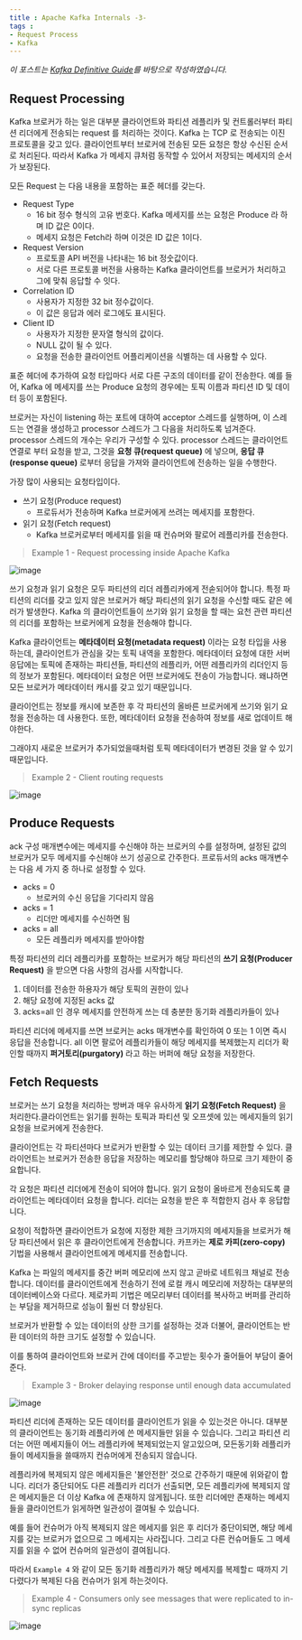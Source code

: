 ```yaml
---
title : Apache Kafka Internals -3-
tags :
- Request Process
- Kafka
---
```


*이 포스트는 [Kafka Definitive Guide](https://github.com/Avkash/mldl/blob/master/pages/docs/books/confluent-kafka-definitive-guide-complete.pdf)를 바탕으로 작성하였습니다.*

## Request Processing

Kafka 브로커가 하는 일은 대부분 클라이언트와 파티션 레플리카 및 컨트롤러부터 파티션 리더에게 전송되는 request 를 처리하는 것이다. Kafka 는 TCP 로 전송되는 이진 프로토콜을 갖고 있다. 클라이언트부터 브로커에 전송된 모든 요청은 항상 수신된 순서로 처리된다. 따라서 Kafka 가 메세지 큐처럼 동작할 수 있어서 저장되는 메세지의 순서가 보장된다.

모든 Request 는 다음 내용을 포함하는 표준 헤더를 갖는다.

* Request Type
  * 16 bit 정수 형식의 고유 번호다. Kafka 메세지를 쓰는 요청은 Produce 라 하며 ID 값은 0이다.
  * 메세지 요청은 Fetch라 하며 이것은 ID 값은 1이다.
* Request Version
  * 프로토콜 API 버전을 나타내는 16 bit 정숫값이다.
  * 서로 다른 프로토콜 버전을 사용하는 Kafka 클라이언트를 브로커가 처리하고 그에 맞춰 응답할 수 잇다.
* Correlation ID
  * 사용자가 지정한 32 bit 정수값이다. 
  * 이 값은 응답과 에러 로그에도 표시된다.
* Client ID
  * 사용자가 지정한 문자열 형식의 값이다.
  * NULL 값이 될 수 있다.
  * 요청을 전송한 클라이언트 어플리케이션을 식별하는 데 사용할 수 있다.
  
표준 헤더에 추가하여 요청 타입마다 서로 다른 구조의 데이터를 같이 전송한다. 예를 들어, Kafka 에 메세지를 쓰는 Produce 요청의 경우에는 토픽 이름과 파티션 ID 및 데이터 등이 포함된다.

브로커는 자신이 listening 하는 포트에 대하여 acceptor 스레드를 실행하며, 이 스레드는 연결을 생성하고 processor 스레드가 그 다음을 처리하도록 넘겨준다. processor 스레드의 개수는 우리가 구성할 수 있다. processor 스레드는 클라이언트 연결로 부터 요청을 받고, 그것을 **요청 큐(request queue)** 에 넣으며, **응답 큐(response queue)** 로부터 응답을 가져와 클라이언트에 전송하는 일을 수행한다.

가장 많이 사용되는 요청타입이다.

* 쓰기 요청(Produce request)
  * 프로듀서가 전송하며 Kafka 브로커에게 쓰려는 메세지를 포함한다.
* 읽기 요청(Fetch request)
  * Kafka 브로커로부터 메세지를 읽을 때 컨슈머와 팔로어 레플리카를 전송한다.
  
> Example 1 - Request processing inside Apache Kafka

![image](https://user-images.githubusercontent.com/44635266/70858798-2495e400-1f4c-11ea-9550-bdbe22a5b7e8.png)

쓰기 요청과 읽기 요청은 모두 파티션의 리더 레플리카에게 전솓되어야 합니다. 특정 파티션의 리더를 갖고 있지 않은 브로커가 해당 파티션의 읽기 요청을 수신할 때도 같은 에러가 발생한다. Kafka 의 클라이언트들이 쓰기와 읽기 요청을 할 때는 요천 관련 파티션의 리더를 포함하는 브로커에게 요청을 전송해야 합니다.

Kafka 클라이언트는 **메타데이터 요청(metadata request)** 이라는 요청 타입을 사용하는데, 클라이언트가 관심을 갖는 토픽 내역을 포함한다. 메타데이터 요청에 대한 서버 응답에는 토픽에 존재하는 파티션들, 파티션의 레플리카, 어떤 레플리카의 리더인지 등의 정보가 포함된다. 메타데이터 요청은 어떤 브로커에도 전송이 가능합니다. 왜냐하면 모든 브로커가 메타데이터 캐시를 갖고 있기 때문입니다.

클라이언트는 정보를 캐시에 보존한 후 각 파티션의 올바른 브로커에게 쓰기와 읽기 요청을 전송하는 데 사용한다. 또한, 메타데이터 요청을 전송하여 정보를 새로 업데이트 해야한다.

그래야지 새로운 브로커가 추가되었을때처럼 토픽 메타데이터가 변경된 것을 알 수 있기 때문입니다.

> Example 2 - Client routing requests

![image](https://user-images.githubusercontent.com/44635266/70858867-79862a00-1f4d-11ea-98dc-4c0586158f65.png)

## Produce Requests

ack 구성 매개변수에는 메세지를 수신해야 하는 브로커의 수를 설정하며, 설정된 값의 브로커가 모두 메세지를 수신해야 쓰기 성공으로 간주한다. 프로듀서의 acks 매개변수는 다음 세 가지 중 하나로 설정할 수 있다.

* acks = 0
  * 브로커의 수신 응답을 기다리지 않음
* acks = 1
  * 리더만 메세지를 수신하면 됨
* acks = all
  * 모든 레플리카 메세지를 받아야함
  

특정 파티션의 리더 레플리카를 포함하는 브로커가 해당 파티션의 **쓰기 요청(Producer Request)** 을 받으면 다음 사항의 검사를 시작합니다.

1. 데이터를 전송한 하용자가 해당 토픽의 권한이 있나
2. 해당 요청에 지정된 acks 값
3. acks=all 인 경우 메세지를 안전하게 쓰는 데 충분한 동기화 레플리카들이 있나

파티션 리더에 메세지를 쓰면 브로커는 acks 매개변수를 확인하여 0 또는 1 이면 즉시 응답을 전송합니다. all 이면 팔로어 레플리카들이 해당 메세지를 복제했는지 리더가 확인할 때까지 **퍼거토리(purgatory)** 라고 하는 버퍼에 해당 요청을 저장한다.

## Fetch Requests

브로커는 쓰기 요청을 처리하는 방버과 매우 유사하게 **읽기 요청(Fetch Request)** 을 처리한다.클라이언트는 읽기를 원하는 토픽과 파티션 및 오프셋에 있는 메세지들의 읽기 요청을 브로커에게 전송한다.

클라이언트는 각 파티션마다 브로커가 반환할 수 있는 데이터 크기를 제한할 수 있다. 클라이언트는 브로커가 전송한 응답을 저장하는 메모리를 할당해야 하므로 크기 제한이 중요합니다.

각 요청은 파티션 리더에게 전송이 되어야 합니다. 읽기 요청이 올바르게 전송되도록 클라이언트는 메타데이터 요청을 합니다. 리더는 요청을 받은 후 적합한지 검사 후 응답합니다.

요청이 적합하면 클라이언트가 요청에 지정한 제한 크기까지의 메세지들을 브로커가 해당 파티션에서 읽은 후 클라이언트에게 전송합니다. 카프카는 **제로 카피(zero-copy)** 기법을 사용해서 클라이언트에게 메세지를 전송합니다.

Kafka 는 파일의 메세지를 중간 버퍼 메모리에 쓰지 않고 곧바로 네트워크 채널로 전송합니다. 데이터를 클라이언트에게 전송하기 전에 로컬 캐시 메모리에 저장하는 대부분의 데이터베이스와 다르다. 제로카피 기법은 메모리부터 데이터를 복사하고 버퍼를 관리하는 부담을 제거하므로 성능이 훨씬 더 향상된다.

브로커가 반환할 수 있는 데이터의 상한 크기를 설정하는 것과 더불어, 클라이언트는 반환 데이터의 하한 크기도 설정할 수 있습니다.

이를 통하여 클라이언트와 브로커 간에 데이터를 주고받는 횟수가 줄어들어 부담이 줄어준다.

> Example 3 - Broker delaying response until enough data accumulated

![image](https://user-images.githubusercontent.com/44635266/70859137-07fcaa80-1f52-11ea-9c89-1097dc3ad8a9.png)

파티션 리더에 존재하는 모든 데이터를 클라이언트가 읽을 수 있는것은 아니다. 대부분의 클라이언트는 동기화 레플리카에 쓴 메세지들만 읽을 수 있습니다. 그리고 파티션 리더는 어떤 메세지들이 어느 레플리카에 복제되었는지 알고있으며, 모든동기화 레플리카들이 메세지들을 쓸때까지 컨슈머에게 전송되지 않습니다.

레플리카에 복제되지 않은 메세지들은 '불안전한' 것으로 간주하기 때문에 위와같이 합니다. 리더가 중단되어도 다른 레플리카 리더가 선출되면, 모든 레플리카에 복제되지 않은 메세지들은 더 이상 Kafka 에 존재하지 않게됩니다. 또한 리더에만 존재하는 메세지들을 클라이언트가 읽게하면 일관성이 결여될 수 있습니다.

예를 들어 컨슈머가 아직 복제되지 않은 메세지를 읽은 후 리더가 중단이되면, 해당 메세지를 갖는 브로커가 없으므로 그 메세지는 사라집니다. 그리고 다른 컨슈머들도 그 메세지를 읽을 수 없어 컨슈머의 일관성이 결여됩니다.

따라서 `Example 4` 와 같이 모든 동기화 레플리카가 해당 메세지를 복제할ㄷ 때까지 기다렸다가 복제된 다음 컨슈머가 읽게 하는것이다.

> Example 4 - Consumers only see messages that were replicated to in-sync replicas

![image](https://user-images.githubusercontent.com/44635266/70859140-0e8b2200-1f52-11ea-9ea8-53705691c275.png)


